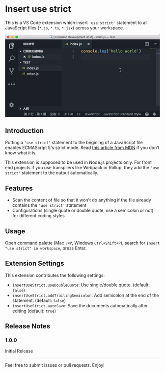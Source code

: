 # Insert use strict

This is a VS Code extension which insert `'use strict'` statement to all JavaScript files (`*.js`, `*.ts`, `*.jsx`) across your workspace.

![Show case](images/showcase.gif)

## Introduction

Putting a `'use strict'` statement to the begining of a JavaScript file enables ECMAScript 5's strict mode. Read [this article from MDN](https://developer.mozilla.org/en-US/docs/Web/JavaScript/Reference/Strict_mode) if you don't know what it is.

This extension is supposed to be used in Node.js projects only. For front end projects if you use transpilers like Webpack or Rollup, they add the `'use strict'` statement to the output automatically.

## Features

* Scan the content of file so that it won't do anything if the file already contains the `'use strict'` statement
* Configurations (single quote or double quote, use a semicolon or not) for different coding styles

## Usage

Open command palette (Mac `⇧⌘P`, Windows `Ctrl+Shift+P`), search for `Insert "use strict" in workspace`, press Enter.

## Extension Settings

This extension contributes the following settings:

* `insertUseStrict.useDoubleQuote`: Use single/double quote. (default: `false`)
* `insertUseStrict.addTrailingSemicolon`: Add semicolon at the end of the statement. (default: `false`)
* `insertUseStrict.autoSave`: Save the documents automatically after editing (default: `true`)

## Release Notes

### 1.0.0

Initial Release

---

Feel free to submit issues or pull requests. Enjoy!
